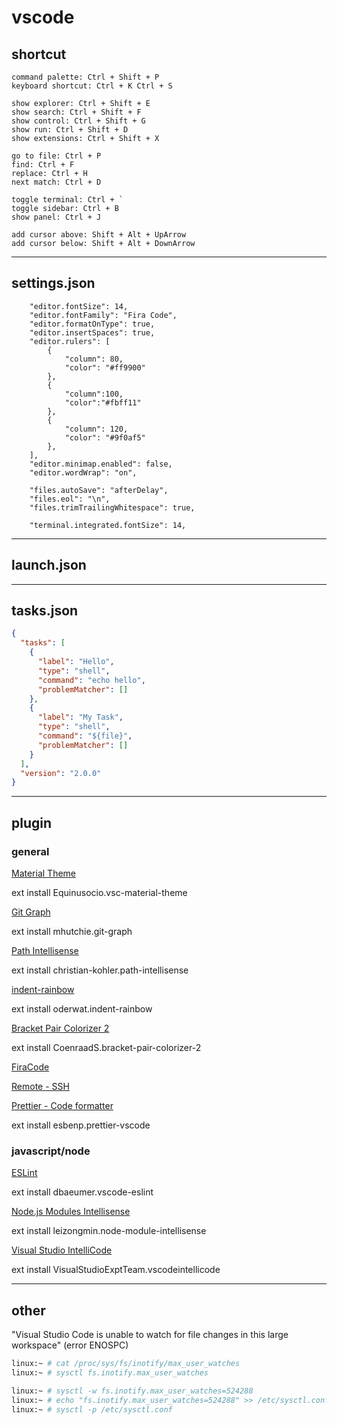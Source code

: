 # vscode

## shortcut

```
command palette: Ctrl + Shift + P
keyboard shortcut: Ctrl + K Ctrl + S

show explorer: Ctrl + Shift + E
show search: Ctrl + Shift + F
show control: Ctrl + Shift + G
show run: Ctrl + Shift + D
show extensions: Ctrl + Shift + X

go to file: Ctrl + P
find: Ctrl + F
replace: Ctrl + H
next match: Ctrl + D

toggle terminal: Ctrl + `
toggle sidebar: Ctrl + B
show panel: Ctrl + J

add cursor above: Shift + Alt + UpArrow
add cursor below: Shift + Alt + DownArrow
```

---

## settings.json

```
    "editor.fontSize": 14,
    "editor.fontFamily": "Fira Code",
    "editor.formatOnType": true,
    "editor.insertSpaces": true,
    "editor.rulers": [
        {
            "column": 80,
            "color": "#ff9900"
        },
        {
            "column":100,
            "color":"#fbff11"
        },
        {
            "column": 120,
            "color": "#9f0af5"
        },
    ],
    "editor.minimap.enabled": false,
    "editor.wordWrap": "on",

    "files.autoSave": "afterDelay",
    "files.eol": "\n",
    "files.trimTrailingWhitespace": true,

    "terminal.integrated.fontSize": 14,
```

---

## launch.json

---

## tasks.json

```json
{
  "tasks": [
    {
      "label": "Hello",
      "type": "shell",
      "command": "echo hello",
      "problemMatcher": []
    },
    {
      "label": "My Task",
      "type": "shell",
      "command": "${file}",
      "problemMatcher": []
    }
  ],
  "version": "2.0.0"
}
```

---

## plugin

### general

[Material Theme](https://marketplace.visualstudio.com/items?itemName=Equinusocio.vsc-material-theme)

ext install Equinusocio.vsc-material-theme

[Git Graph](https://marketplace.visualstudio.com/items?itemName=mhutchie.git-graph)

ext install mhutchie.git-graph

[Path Intellisense](https://marketplace.visualstudio.com/items?itemName=christian-kohler.path-intellisense)

ext install christian-kohler.path-intellisense

[indent-rainbow](https://marketplace.visualstudio.com/items?itemName=oderwat.indent-rainbow)

ext install oderwat.indent-rainbow

[Bracket Pair Colorizer 2](https://marketplace.visualstudio.com/items?itemName=CoenraadS.bracket-pair-colorizer-2)

ext install CoenraadS.bracket-pair-colorizer-2

[FiraCode](https://github.com/tonsky/FiraCode)

[Remote - SSH](https://marketplace.visualstudio.com/items?itemName=ms-vscode-remote.remote-ssh)

[Prettier - Code formatter](https://marketplace.visualstudio.com/items?itemName=esbenp.prettier-vscode)

ext install esbenp.prettier-vscode

### javascript/node

[ESLint](https://marketplace.visualstudio.com/items?itemName=dbaeumer.vscode-eslint)

ext install dbaeumer.vscode-eslint

[Node.js Modules Intellisense](https://marketplace.visualstudio.com/items?itemName=leizongmin.node-module-intellisense)

ext install leizongmin.node-module-intellisense

[Visual Studio IntelliCode](https://marketplace.visualstudio.com/items?itemName=VisualStudioExptTeam.vscodeintellicode)

ext install VisualStudioExptTeam.vscodeintellicode

---

## other

"Visual Studio Code is unable to watch for file changes in this large workspace" (error ENOSPC)

```bash
linux:~ # cat /proc/sys/fs/inotify/max_user_watches
linux:~ # sysctl fs.inotify.max_user_watches

linux:~ # sysctl -w fs.inotify.max_user_watches=524288
linux:~ # echo "fs.inotify.max_user_watches=524288" >> /etc/sysctl.conf
linux:~ # sysctl -p /etc/sysctl.conf
```

